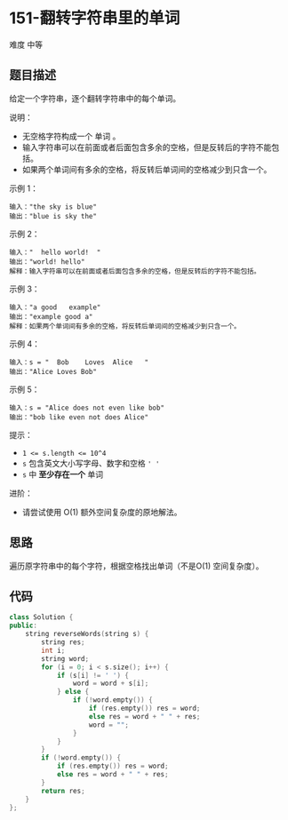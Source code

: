 # 151-翻转字符串里的单词

难度 中等



## 题目描述

给定一个字符串，逐个翻转字符串中的每个单词。

说明：

- 无空格字符构成一个 单词 。
- 输入字符串可以在前面或者后面包含多余的空格，但是反转后的字符不能包括。
- 如果两个单词间有多余的空格，将反转后单词间的空格减少到只含一个。


示例 1：
```
输入："the sky is blue"
输出："blue is sky the"
```
示例 2：
```
输入："  hello world!  "
输出："world! hello"
解释：输入字符串可以在前面或者后面包含多余的空格，但是反转后的字符不能包括。
```
示例 3：
```
输入："a good   example"
输出："example good a"
解释：如果两个单词间有多余的空格，将反转后单词间的空格减少到只含一个。
```
示例 4：
```
输入：s = "  Bob    Loves  Alice   "
输出："Alice Loves Bob"
```
示例 5：
```
输入：s = "Alice does not even like bob"
输出："bob like even not does Alice"
```

提示：

- `1 <= s.length <= 10^4`
- `s` 包含英文大小写字母、数字和空格 `' '`
- `s` 中 **至少存在一个** 单词


进阶：

- 请尝试使用 O(1) 额外空间复杂度的原地解法。



## 思路

遍历原字符串中的每个字符，根据空格找出单词（不是O(1) 空间复杂度）。



## 代码

```c++
class Solution {
public:
    string reverseWords(string s) {
        string res;
        int i;
        string word;
        for (i = 0; i < s.size(); i++) {
            if (s[i] != ' ') {
                word = word + s[i];
            } else {
                if (!word.empty()) {
                    if (res.empty()) res = word;
                    else res = word + " " + res;
                    word = "";
                }
            }
        }
        if (!word.empty()) {
            if (res.empty()) res = word;
            else res = word + " " + res;
        }
        return res;
    }
};
```

